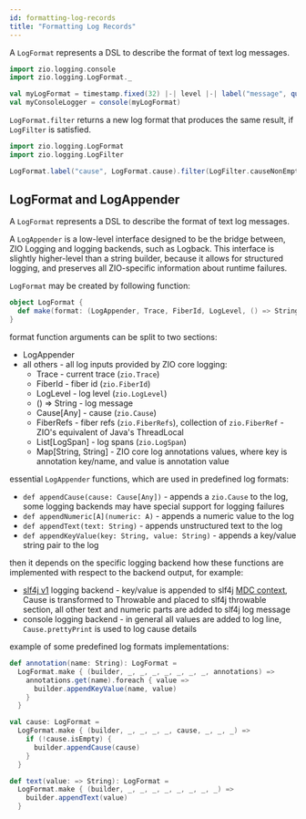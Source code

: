 ```yaml
---
id: formatting-log-records
title: "Formatting Log Records"
---
```


A `LogFormat` represents a DSL to describe the format of text log messages.

[//]: # (TODO: make snippet type-checked using mdoc)

```scala
import zio.logging.console
import zio.logging.LogFormat._

val myLogFormat = timestamp.fixed(32) |-| level |-| label("message", quoted(line))
val myConsoleLogger = console(myLogFormat)
```

`LogFormat.filter` returns a new log format that produces the same result, if `LogFilter` is satisfied.

```scala
import zio.logging.LogFormat
import zio.logging.LogFilter

LogFormat.label("cause", LogFormat.cause).filter(LogFilter.causeNonEmpty)
```

## LogFormat and LogAppender

A `LogFormat` represents a DSL to describe the format of text log messages.

A `LogAppender` is a low-level interface designed to be the bridge between, ZIO Logging and logging backends, such as Logback. 
This interface is slightly higher-level than a string builder, because it allows for structured logging,
and preserves all ZIO-specific information about runtime failures.


`LogFormat` may be created by following function:

```scala
object LogFormat {
  def make(format: (LogAppender, Trace, FiberId, LogLevel, () => String, Cause[Any], FiberRefs, List[LogSpan], Map[String, String]) => Any): LogFormat
}
```

format function arguments can be split to two sections:
* LogAppender
* all others - all log inputs provided by ZIO core logging:
  * Trace - current trace (`zio.Trace`)
  * FiberId - fiber id (`zio.FiberId`)
  * LogLevel - log level (`zio.LogLevel`)
  * () => String - log message
  * Cause[Any] - cause (`zio.Cause`)
  * FiberRefs - fiber refs (`zio.FiberRefs`), collection of `zio.FiberRef` - ZIO's equivalent of Java's ThreadLocal
  * List[LogSpan] - log spans  (`zio.LogSpan`)
  * Map[String, String] - ZIO core log annotations values, where key is annotation key/name, and value is annotation value

essential `LogAppender` functions, which are used in predefined log formats: 

* `def appendCause(cause: Cause[Any])` - appends a `zio.Cause` to the log, some logging backends may have special support for logging failures 
* `def appendNumeric[A](numeric: A)` - appends a numeric value to the log
* `def appendText(text: String)` - appends unstructured text to the log
* `def appendKeyValue(key: String, value: String)` - appends a key/value string pair to the log

then it depends on the specific logging backend how these functions are implemented with respect to the backend output, for example:
* [slf4j v1](slf4j1.md) logging backend - key/value is appended to slf4j [MDC context](https://logback.qos.ch/manual/mdc.html), Cause is transformed to Throwable and placed to slf4j throwable section, all other text and numeric parts are added to slf4j log message
* console logging backend - in general all values are added to log line, `Cause.prettyPrint` is used to log cause details


example of some predefined log formats implementations:

```scala
def annotation(name: String): LogFormat =
  LogFormat.make { (builder, _, _, _, _, _, _, _, annotations) =>
    annotations.get(name).foreach { value =>
      builder.appendKeyValue(name, value)
    }
  }

val cause: LogFormat =
  LogFormat.make { (builder, _, _, _, _, cause, _, _, _) =>
    if (!cause.isEmpty) {
      builder.appendCause(cause)
    }
  }

def text(value: => String): LogFormat =
  LogFormat.make { (builder, _, _, _, _, _, _, _, _) =>
    builder.appendText(value)
  }
```
